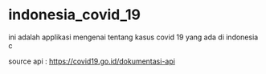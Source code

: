 # indonesia_covid_19

ini adalah applikasi mengenai tentang kasus covid 19 yang ada di indonesia c

source api : https://covid19.go.id/dokumentasi-api


